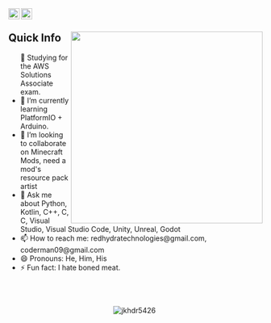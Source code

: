 
<a href="https://www.reddit.com/user/jkhdr5426">
  <img align="left" alt="jkhdr5426 Reddit" width="22px" src="https://www.reddit.com/favicon.ico"/>
  <img align="left" alt="jkhdr5426 Spotify" width="22px" src="https://open.spotify.com/favicon.ico"/>
</a>

</br>

<div>
  <img width="380px" align="right" src="https://user-images.githubusercontent.com/85592265/209687162-ae19bdd1-7723-444f-a721-c56477b01c25.jpg" />

  <h2>Quick Info</h2>
  <ul>
    <li🔭 I’m currently working on [Developing Safe and Efficient Self-Driving Vehicles’ Operation through Sensor Data](https://github.com/ISEF-7/project_v3)
    <li>🧐 Studying for the AWS Solutions Associate exam.</li>
    <li>🌱 I’m currently learning PlatformIO + Arduino.
    <li>👯 I’m looking to collaborate on Minecraft Mods, need a mod's resource pack artist
    <li>💬 Ask me about Python, Kotlin, C++, C, C, Visual Studio, Visual Studio Code, Unity, Unreal, Godot
    <li>📫 How to reach me: redhydratechnologies@gmail.com, coderman09@gmail.com
    <li> 😄 Pronouns: He, Him, His
    <li>⚡ Fun fact: I hate boned meat.
  </ul>
</div>

</br>
</br>





<p align="center"> <img src="https://github-readme-stats.vercel.app/api?username=jkhdr5426&show_icons=true&theme=great-gatsby" alt="jkhdr5426" />

<img width="0" src="https://visitor-badge.glitch.me/badge?page_id=jkhdr5426.jkhdr5426" />
